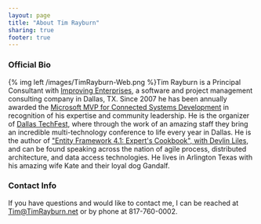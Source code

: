 ```yaml
---
layout: page
title: "About Tim Rayburn"
sharing: true
footer: true
---
```

### Official Bio ###
{% img left /images/TimRayburn-Web.png %}Tim Rayburn is a Principal Consultant with [Improving Enterprises][ie], a software and project management consulting company in Dallas, TX.  Since 2007 he has been annually awarded the [Microsoft MVP for Connected Systems Development][mvp] in recognition of his expertise and community leadership.  He is the organizer of [Dallas TechFest][dtf], where through the work of an amazing staff they bring an incredible multi-technology conference to life every year in Dallas.  He is the author of ["Entity Framework 4.1: Expert's Cookbook", with Devlin Liles][book], and can be found speaking across the nation of agile process, distributed architecture, and data access technologies.  He lives in Arlington Texas with his amazing wife Kate and their loyal dog Gandalf.

### Contact Info ###

If you have questions and would like to contact me, I can be reached at Tim@TimRayburn.net or by phone at 817-760-0002.

[mvp]: http://microsoft.com/mvp
[book]: http://www.packtpub.com/entity-framework-4-1-experts-test-driven-development-architecture-cookbook/book
[ie]: http://improvingenterprises.com
[dtf]: http://DallasTechFest.com